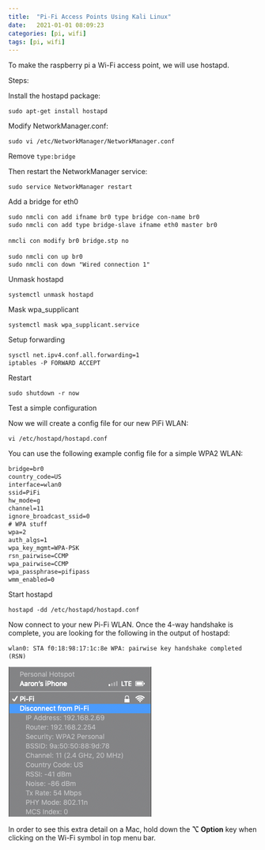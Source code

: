 ```yaml
---
title:  "Pi-Fi Access Points Using Kali Linux"
date:   2021-01-01 08:09:23
categories: [pi, wifi]
tags: [pi, wifi]
---
```

To make the raspberry pi a Wi-Fi access point, we will use hostapd. 

Steps:

Install the hostapd package:

```
sudo apt-get install hostapd
```


Modify NetworkManager.conf:

```
sudo vi /etc/NetworkManager/NetworkManager.conf
```

Remove `type:bridge`

Then restart the NetworkManager service:

```
sudo service NetworkManager restart
```


Add a bridge for eth0
```
sudo nmcli con add ifname br0 type bridge con-name br0
sudo nmcli con add type bridge-slave ifname eth0 master br0

nmcli con modify br0 bridge.stp no

sudo nmcli con up br0
sudo nmcli con down "Wired connection 1"
```

Unmask hostapd
```
systemctl unmask hostapd
```

Mask wpa_supplicant
```
systemctl mask wpa_supplicant.service
```

Setup forwarding
```
sysctl net.ipv4.conf.all.forwarding=1
iptables -P FORWARD ACCEPT
```

Restart
```
sudo shutdown -r now
```

Test a simple configuration

Now we will create a config file for our new PiFi WLAN:

```
vi /etc/hostapd/hostapd.conf
```

You can use the following example config file for a simple WPA2 WLAN:
```
bridge=br0
country_code=US
interface=wlan0
ssid=PiFi
hw_mode=g
channel=11
ignore_broadcast_ssid=0
# WPA stuff
wpa=2
auth_algs=1
wpa_key_mgmt=WPA-PSK
rsn_pairwise=CCMP
wpa_pairwise=CCMP
wpa_passphrase=pifipass
wmm_enabled=0
```

Start hostapd
```
hostapd -dd /etc/hostapd/hostapd.conf
```

Now connect to your new Pi-Fi WLAN. Once the 4-way handshake is complete, you are looking for the following in the output of hostapd:
```
wlan0: STA f0:18:98:17:1c:8e WPA: pairwise key handshake completed (RSN)
```

![Pi-Fi WLAN Details](/images/Pi-fi.png)

In order to see this extra detail on a Mac, hold down the **⌥ Option** key when clicking on the Wi-Fi symbol in top menu bar.
